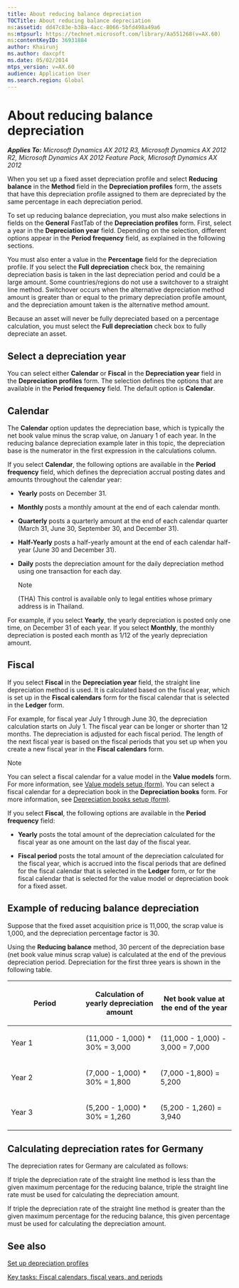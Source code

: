 ```yaml
---
title: About reducing balance depreciation
TOCTitle: About reducing balance depreciation
ms:assetid: dd47c83e-b38a-4acc-8066-5bfd498a49a6
ms:mtpsurl: https://technet.microsoft.com/library/Aa551268(v=AX.60)
ms:contentKeyID: 36931884
author: Khairunj
ms.author: daxcpft
ms.date: 05/02/2014
mtps_version: v=AX.60
audience: Application User
ms.search.region: Global
---
```


# About reducing balance depreciation 


_**Applies To:** Microsoft Dynamics AX 2012 R3, Microsoft Dynamics AX 2012 R2, Microsoft Dynamics AX 2012 Feature Pack, Microsoft Dynamics AX 2012_

When you set up a fixed asset depreciation profile and select **Reducing balance** in the **Method** field in the **Depreciation profiles** form, the assets that have this depreciation profile assigned to them are depreciated by the same percentage in each depreciation period.

To set up reducing balance depreciation, you must also make selections in fields on the **General** FastTab of the **Depreciation profiles** form. First, select a year in the **Depreciation year** field. Depending on the selection, different options appear in the **Period frequency** field, as explained in the following sections.

You must also enter a value in the **Percentage** field for the depreciation profile. If you select the **Full depreciation** check box, the remaining depreciation basis is taken in the last depreciation period and could be a large amount. Some countries/regions do not use a switchover to a straight line method. Switchover occurs when the alternative depreciation method amount is greater than or equal to the primary depreciation profile amount, and the depreciation amount taken is the alternative method amount.

Because an asset will never be fully depreciated based on a percentage calculation, you must select the **Full depreciation** check box to fully depreciate an asset.

## Select a depreciation year

You can select either **Calendar** or **Fiscal** in the **Depreciation year** field in the **Depreciation profiles** form. The selection defines the options that are available in the **Period frequency** field. The default option is **Calendar**.

## Calendar

The **Calendar** option updates the depreciation base, which is typically the net book value minus the scrap value, on January 1 of each year. In the reducing balance depreciation example later in this topic, the depreciation base is the numerator in the first expression in the calculations column.

If you select **Calendar**, the following options are available in the **Period frequency** field, which defines the depreciation accrual posting dates and amounts throughout the calendar year:

  - **Yearly** posts on December 31.

  - **Monthly** posts a monthly amount at the end of each calendar month.

  - **Quarterly** posts a quarterly amount at the end of each calendar quarter (March 31, June 30, September 30, and December 31).

  - **Half-Yearly** posts a half-yearly amount at the end of each calendar half-year (June 30 and December 31).

  - **Daily** posts the depreciation amount for the daily depreciation method using one transaction for each day.
    

    > [!NOTE]
    > <P>(THA) This control is available only to legal entities whose primary address is in Thailand.</P>



For example, if you select **Yearly**, the yearly depreciation is posted only one time, on December 31 of each year. If you select **Monthly**, the monthly depreciation is posted each month as 1/12 of the yearly depreciation amount.

## Fiscal

If you select **Fiscal** in the **Depreciation year** field, the straight line depreciation method is used. It is calculated based on the fiscal year, which is set up in the **Fiscal calendars** form for the fiscal calendar that is selected in the **Ledger** form.

For example, for fiscal year July 1 through June 30, the depreciation calculation starts on July 1. The fiscal year can be longer or shorter than 12 months. The depreciation is adjusted for each fiscal period. The length of the next fiscal year is based on the fiscal periods that you set up when you create a new fiscal year in the **Fiscal calendars** form.


> [!NOTE]
> <P>You can select a fiscal calendar for a value model in the <STRONG>Value models</STRONG> form. For more information, see <A href="https://technet.microsoft.com/library/aa582567(v=ax.60)">Value models setup (form)</A>. You can select a fiscal calendar for a depreciation book in the <STRONG>Depreciation books</STRONG> form. For more information, see <A href="https://technet.microsoft.com/library/aa597721(v=ax.60)">Depreciation books setup (form)</A>.</P>



If you select **Fiscal**, the following options are available in the **Period frequency** field:

  - **Yearly** posts the total amount of the depreciation calculated for the fiscal year as one amount on the last day of the fiscal year.

  - **Fiscal period** posts the total amount of the depreciation calculated for the fiscal year, which is accrued into the fiscal periods that are defined for the fiscal calendar that is selected in the **Ledger** form, or for the fiscal calendar that is selected for the value model or depreciation book for a fixed asset.

## Example of reducing balance depreciation

Suppose that the fixed asset acquisition price is 11,000, the scrap value is 1,000, and the depreciation percentage factor is 30.

Using the **Reducing balance** method, 30 percent of the depreciation base (net book value minus scrap value) is calculated at the end of the previous depreciation period. Depreciation for the first three years is shown in the following table.

<table>
<colgroup>
<col style="width: 33%" />
<col style="width: 33%" />
<col style="width: 33%" />
</colgroup>
<thead>
<tr class="header">
<th><p>Period</p></th>
<th><p>Calculation of yearly depreciation amount</p></th>
<th><p>Net book value at the end of the year</p></th>
</tr>
</thead>
<tbody>
<tr class="odd">
<td><p>Year 1</p></td>
<td><p>(11,000 - 1,000) * 30% = 3,000</p></td>
<td><p>(11,000 - 1,000) - 3,000 = 7,000</p></td>
</tr>
<tr class="even">
<td><p>Year 2</p></td>
<td><p>(7,000 - 1,000) * 30% = 1,800</p></td>
<td><p>(7,000 -1,800) = 5,200</p></td>
</tr>
<tr class="odd">
<td><p>Year 3</p></td>
<td><p>(5,200 - 1,000) * 30% = 1,260</p></td>
<td><p>(5,200 - 1,260) = 3,940</p></td>
</tr>
</tbody>
</table>


## Calculating depreciation rates for Germany

The depreciation rates for Germany are calculated as follows:

If triple the depreciation rate of the straight line method is less than the given maximum percentage for the reducing balance, triple the straight line rate must be used for calculating the depreciation amount.

If triple the depreciation rate of the straight line method is greater than the given maximum percentage for the reducing balance, this given percentage must be used for calculating the depreciation amount.

## See also

[Set up depreciation profiles](set-up-depreciation-profiles.md)

[Key tasks: Fiscal calendars, fiscal years, and periods](key-tasks-fiscal-calendars-fiscal-years-and-periods.md)

  


